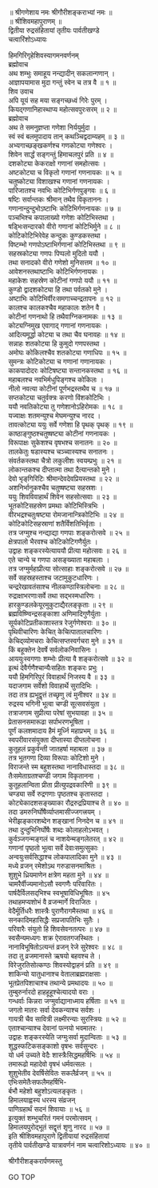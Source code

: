 
  
॥ श्रीगणेशाय नमः श्रीगौरीशङ्कराभ्यां नमः ॥  
॥ श्रीशिवमहापुराणम् ॥  
द्वितीया रुद्रसंहितायां तृतीयः पार्वतीखण्डे  
चत्वारिंशोऽध्यायः  
  
हिमगिरिगृहेशिवस्यागमनवर्णनम्  
ब्रह्मोवाच  
अथ शम्भुः समाहूय नन्द्यादीन् सकलान्गणान् ।  
आज्ञापयामास मुदा गन्तुं स्वेन च तत्र वै ॥ १ ॥  
शिव उवाच  
अपि यूयं सह मया सङ्‌गच्छध्वं गिरेः पुरम् ।  
कियद्‌गणानिहास्थाप्य महोत्सवपुरःसरम् ॥ २ ॥  
ब्रह्मोवाच  
अथ ते समनुज्ञप्ता गणेशा निर्ययुर्मुदा ।  
स्वं स्वं बलमुपादाय तान् कथञ्चिद्वदाम्यहम् ॥ ३ ॥  
अभ्यगाच्छङ्‌खकर्णश्च गणकोट्या गणेश्वरः ।  
शिवेन सार्द्धं सङ्‌गन्तुं हिमाचलपुरं प्रति ॥ ४ ॥  
दशकोट्या केकराक्षो गणानां समहोत्सवः ।  
अष्टकोट्या च विकृतो गणानां गणनायकः ॥ ५ ॥  
चतुष्कोट्या विशाखश्च गणानां गणनायकः ।  
पारिजातश्च नवभिः कोटिभिर्गणपुङ्‌गवः ॥ ६ ॥  
षष्टिः सर्वान्तकः श्रीमान् तथैव विकृताननः ।  
गणानान्दुन्दुभोऽष्टाभिः कोटिभिर्गणनायकः ॥ ७ ॥  
पञ्चभिश्च कपालाख्यो गणेशः कोटिभिस्तथा ।  
षड्भिःसन्दारको वीरो गणानां कोटिभिर्मुने ॥ ८ ॥  
कोटिकोटिभिरेवेह कन्दुकः कुण्डकस्तथा ।  
विष्टम्भो गणपोऽष्टाभिर्गणानां कोटिभिस्तथा ॥ ९ ॥  
सहस्रकोट्या गणपः पिप्पलो मुदितो ययौ ।  
तथा सनादको वीरो गणेशो मुनिसत्तम ॥ १० ॥  
आवेशनस्तथाष्टाभिः कोटिभिर्गणनायकः ।  
महाकेशः सहस्रेण कोटीनां गणपो ययौ ॥ ११ ॥  
कुण्डो द्वादशकोट्या हि तथा पर्वतको मुने ।  
अष्टाभिः कोटिभिर्वीरःसमगाच्चन्द्रतापनः ॥ १२ ॥  
कालश्च कालकश्चैव महाकालः शतेन वै ।  
कोटीनां गणनाथो हि तथैवाग्निकनामकः ॥ १३ ॥  
कोट्यग्निमुख एवागाद् गणानां गणनायकः ।  
आदित्यमूर्द्धा कोट्या च तथा चैव घनावहः ॥ १४ ॥  
सन्नाहः शतकोट्या हि कुमुदो गणपस्तथा ।  
अमोघः कोकिलश्चैव शतकोट्या गणाधिपः ॥ १५ ॥  
सुमन्त्रः कोटिकोट्या च गणानां गणानायकः ।  
काकपादोदरः कोटिषष्ट्या सन्तानकस्तथा ॥ १६ ॥  
महाबलश्च नवभिर्मधुपिङ्‌गश्च कोकिलः ।  
नीलो नवत्या कोटीनां पूर्णभद्रस्तथैव च ॥ १७ ॥  
सप्तकोट्या चतुर्वक्त्रः करणो विंशकोटिभिः ।  
ययौ नवतिकोट्या तु गणेशानोऽहिरोमकः ॥ १८ ॥  
यज्वाक्षः शतमन्युश्च मेघमन्युश्च नारद ।  
तावत्कोट्या ययुः सर्वे गणेशा हि पृथक् पृथक् ॥ १९ ॥  
काष्ठाङ्‌गुष्ठश्चतुष्षष्ट्या कोटीनां गणनायकः ।  
विरूपाक्षः सुकेशश्च वृषभश्च सनातनः ॥ २० ॥  
तालकेतुः षडास्यश्च चञ्च्वास्यश्च सनातनः ।  
संवर्तकस्तथा चैत्रो लकुलीशः स्वयम्प्रभुः ॥ २१ ॥  
लोकान्तकश्च दीप्तात्मा तथा दैत्यान्तको मुने ।  
देवो भृङ्‌गिरिटिः श्रीमान्देवदेवप्रियस्तथा ॥ २२ ॥  
अशनिर्भानुकश्चैव चतुष्षष्ट्या सहस्रशः ।  
ययुः शिवविवाहार्थं शिवेन सहसोत्सवाः ॥ २३ ॥  
भूतकोटिसहस्रेण प्रमथाः कोटिभिस्त्रिभिः ।  
वीरभद्रश्चतुःषष्ट्या रोमजानान्त्रिकोटिभिः ॥ २४ ॥  
कोटिकोटिसहस्राणां शतैर्विंशतिभिर्वृताः ।  
तत्र जग्मुश्च नन्द्याद्या गणपाः शङ्करोत्सवे ॥ २५ ॥  
क्षेत्रपालो भैरवश्च कोटिकोटिगणैर्युतः ।  
उद्वाहः शङ्करस्येत्याययौ प्रीत्या महोत्सवः ॥ २६ ॥  
एते चान्ये च गणपा असङ्ख्याता महाबलाः ।  
तत्र जग्मुर्महाप्रीत्या सोत्साहाः शङ्करोत्सवे ॥ २७ ॥  
सर्वे सहस्रहस्ताश्च जटामुकुटधारिणः ।  
चन्द्ररेखावतंसाश्च नीलकण्ठास्त्रिलोचनाः ॥ २८ ॥  
रुद्राक्षाभरणाःसर्वे तथा सद्‌भस्मधारिणः ।  
हारकुण्डलकेयूरमुकुटाद्यैरलङ्‌कृताः ॥ २९ ॥  
ब्रह्मविष्ण्विन्द्रसङ्‌काशा अणिमादिगुणैर्युताः ।  
सूर्यकोटिप्रतीकाशास्तत्र रेजुर्गणेश्वराः ॥ ३० ॥  
पृथिवीचारिणः केचित् केचित्पातालचारिणः ।  
केचिद्‌व्योमचराः केचित्सप्तस्वर्गचरा मुने ॥ ३१ ॥  
किं बहूक्तेन देवर्षे सर्वलोकनिवासिनः ।  
आययुःस्वगणाः शम्भोः प्रीत्या वै शङ्करोत्सवे ॥ ३२ ॥  
इत्थं देवैर्गणैश्चान्यैःसहितः शङ्करः प्रभुः ।  
ययौ हिमगिरिपुरं विवाहार्थं निजस्य वै ॥ ३३ ॥  
यदाजगाम सर्वेशो विवाहार्थे सुरादिभिः ।  
तदा तत्र ह्यभूद्वृत्तं तच्छृणु त्वं मुनीश्वर ॥ ३४ ॥  
रुद्रस्य भगिनी भूत्वा चण्डी सूत्सवसंयुता ।  
तत्राजगाम सुप्रीत्या परेषां सुभयावहा ॥ ३५ ॥  
प्रेतासनसमारूढा सर्पाभरणभूषिता ।  
पूर्णं कलशमादाय हैमं मूर्ध्नि महाप्रभम् ॥ ३६ ॥  
स्वपरीवारसंयुक्ता दीप्तास्या दीप्तलोचना ।  
कुतूहलं प्रकुर्वन्ती जातहर्षा महाबला ॥ ३७ ॥  
तत्र भूतगणा दिव्या विरूपाः कोटिशो मुने ।  
विराजन्ते स्म बहुशस्तथा नानाविधास्तदा ॥ ३८ ॥  
तैःसमेताग्रतश्चण्डी जगाम विकृतानना ।  
कुतूहलान्विता प्रीता प्रीत्युपद्रवकारिणी ॥ ३९ ॥  
चण्ड्या सर्वे रुद्रगणाः पृष्ठतश्च कृतास्तदा ।  
कोट्येकादशसङ्‌ख्याका रौद्ररुद्रप्रियाश्च ते ॥ ४० ॥  
तदा डमरुनिर्घोषैर्व्याप्तमासीज्जगत्त्रयम् ।  
भेरीझङ्‌कारशब्देन शङ्‌खानां निनदेन च ॥ ४१ ॥  
तथा दुन्दुभिनिर्घोषैः शब्दः कोलाहलोऽभवत् ।  
कुर्वञ्जगन्मङ्गलं च नाशयेन्मङ्गलेतरत् ॥ ४२ ॥  
गणानां पृष्ठतो भूत्वा सर्वे देवाःसमुत्सुकाः ।  
अन्वयुःसर्वसिद्धाश्च लोकपालादिका मुने ॥ ४३ ॥  
मध्ये व्रजन् रमेशोऽथ गरुडासनमाश्रितः ।  
शुशुभे ध्रियमाणेन क्षत्रेण महता मुने ॥ ४४ ॥  
चामरैर्वीज्यमानोऽसौ स्वगणैः परिवारितः ।  
पार्षदैर्विलसद्‌भिश्च स्वभूषाविधिभूषितः ॥ ४५  
तथाहमप्यशोभं वै व्रजन्मार्गे विराजितः ।  
वेदैर्मूर्तिधरैः शास्त्रैः पुराणैरागमैस्तथा ॥ ४६ ॥  
सनकादिमहासिद्धैः सप्रजापतिभिः सुतैः ।  
परिवारैः संयुतो हि शिवसेवनतत्परः ॥ ४७ ॥  
स्वसैन्यमध्यगः शक्र ऐरावतगजस्थितः ।  
नानाविभूषितोऽत्यन्तं व्रजन् रेजे सुरेश्वरः ॥ ४८ ॥  
तदा तु व्रजमानास्ते ऋषयो बहवश्च ते ।  
विरेजुरतिसोत्कण्ठः शिवस्योद्वाहनं प्रति ॥ ४९ ॥  
शाकिन्यो यातुधानाश्च वेतालाब्रह्मराक्षसाः ।  
भूतप्रेतपिशाचाश्च तथान्ये प्रमथादयः ॥ ५० ॥  
तुम्बुरुर्नारदो हाहहूहूश्चेत्यादयो वराः ।  
गन्धर्वाः किन्नरा जग्मुर्वाद्यानाध्माय हर्षिताः ॥ ५१ ॥  
जगतो मातरः सर्वा देवकन्याश्च सर्वशः ।  
गायत्री चैव सावित्री लक्ष्मीरन्याः सुरस्त्रियः ॥ ५२ ॥  
एताश्चान्याश्च देवानां पत्नयो भवमातरः ।  
उद्वाहः शङ्करस्येति जग्मुःसर्वा मुदान्विताः ॥ ५३ ॥  
शुद्धस्फटिकसङ्‌काशो वृषभः सर्वसुन्दरः ।  
यो धर्म उच्यते वेदैः शास्त्रैःसिद्धमहर्षिभिः ॥ ५४ ॥  
तमारूढो महादेवो वृषभं धर्मवत्सलः ।  
शुशुभेतीव देवर्षिसेवितः सकलैर्व्रजन् ॥ ५५ ॥  
एभिःसमेतैःसफलैमहर्षिभि-  
     र्बभौ महेशो बहुशोऽत्यलङ्‌कृतः ।  
हिमालयाह्वस्य धरस्य संव्रजन्  
     पाणिग्रहार्थं सदनं शिवायाः ॥ ५६ ॥  
इत्युक्तं शम्भुचरितं गमनं परमोत्सवम् ।  
हिमालयपुरोद्‌भूतं सद्वृत्तं शृणु नारद ॥ ५७ ॥  
इति श्रीशिवमहापुराणे द्वितीयायां रुद्रसंहितायां  
तृतीये पार्वतीखण्डे यात्रावर्णनं नाम चत्वारिशोऽध्यायः ॥ ४० ॥  
  
  
श्रीगौरीशङ्करार्पणमस्तु  
  
GO TOP
